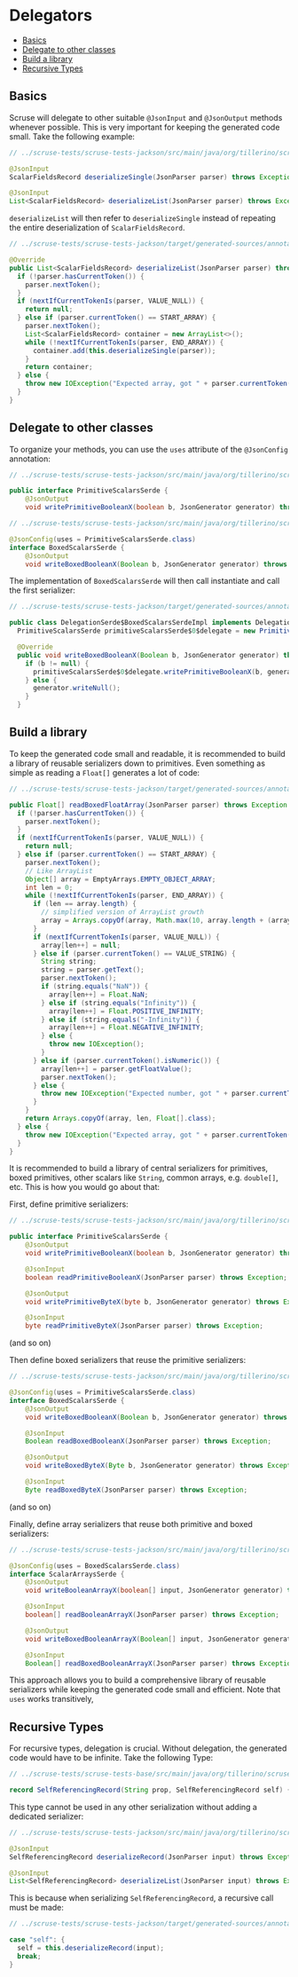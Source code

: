 # Delegators

<!-- toc -->

- [Basics](#basics)
- [Delegate to other classes](#delegate-to-other-classes)
- [Build a library](#build-a-library)
- [Recursive Types](#recursive-types)

<!-- tocstop -->

## Basics

Scruse will delegate to other suitable `@JsonInput` and `@JsonOutput` methods whenever possible.
This is very important for keeping the generated code small.
Take the following example:

```java
// ../scruse-tests/scruse-tests-jackson/src/main/java/org/tillerino/scruse/tests/base/features/DelegationSerde.java#L23-L27

@JsonInput
ScalarFieldsRecord deserializeSingle(JsonParser parser) throws Exception;

@JsonInput
List<ScalarFieldsRecord> deserializeList(JsonParser parser) throws Exception;
```

`deserializeList` will then refer to `deserializeSingle` instead of repeating the entire deserialization of `ScalarFieldsRecord`.
```java
// ../scruse-tests/scruse-tests-jackson/target/generated-sources/annotations/org/tillerino/scruse/tests/base/features/DelegationSerde$SimpleDelegationSerdeImpl.java#L326-L343

@Override
public List<ScalarFieldsRecord> deserializeList(JsonParser parser) throws Exception {
  if (!parser.hasCurrentToken()) {
    parser.nextToken();
  }
  if (nextIfCurrentTokenIs(parser, VALUE_NULL)) {
    return null;
  } else if (parser.currentToken() == START_ARRAY) {
    parser.nextToken();
    List<ScalarFieldsRecord> container = new ArrayList<>();
    while (!nextIfCurrentTokenIs(parser, END_ARRAY)) {
      container.add(this.deserializeSingle(parser));
    }
    return container;
  } else {
    throw new IOException("Expected array, got " + parser.currentToken() + " at " + parser.getCurrentLocation());
  }
}
```

## Delegate to other classes

To organize your methods, you can use the `uses` attribute of the `@JsonConfig` annotation:
```java
// ../scruse-tests/scruse-tests-jackson/src/main/java/org/tillerino/scruse/tests/base/PrimitiveScalarsSerde.java#L8-L10

public interface PrimitiveScalarsSerde {
    @JsonOutput
    void writePrimitiveBooleanX(boolean b, JsonGenerator generator) throws Exception;
```

```java
// ../scruse-tests/scruse-tests-jackson/src/main/java/org/tillerino/scruse/tests/base/features/DelegationSerde.java#L61-L64

@JsonConfig(uses = PrimitiveScalarsSerde.class)
interface BoxedScalarsSerde {
    @JsonOutput
    void writeBoxedBooleanX(Boolean b, JsonGenerator generator) throws Exception;
```

The implementation of `BoxedScalarsSerde` will then call instantiate and call the first serializer:

```java
// ../scruse-tests/scruse-tests-jackson/target/generated-sources/annotations/org/tillerino/scruse/tests/base/features/DelegationSerde$BoxedScalarsSerdeImpl.java#L23-L33

public class DelegationSerde$BoxedScalarsSerdeImpl implements DelegationSerde.BoxedScalarsSerde {
  PrimitiveScalarsSerde primitiveScalarsSerde$0$delegate = new PrimitiveScalarsSerdeImpl();

  @Override
  public void writeBoxedBooleanX(Boolean b, JsonGenerator generator) throws Exception {
    if (b != null) {
      primitiveScalarsSerde$0$delegate.writePrimitiveBooleanX(b, generator);
    } else {
      generator.writeNull();
    }
  }
```

## Build a library

To keep the generated code small and readable, it is recommended to build a library of reusable serializers down to primitives.
Even something as simple as reading a `Float[]` generates a lot of code:

```java
// ../scruse-tests/scruse-tests-jackson/target/generated-sources/annotations/org/tillerino/scruse/tests/base/ScalarArraysSerdeImpl.java#L717-L759

public Float[] readBoxedFloatArray(JsonParser parser) throws Exception {
  if (!parser.hasCurrentToken()) {
    parser.nextToken();
  }
  if (nextIfCurrentTokenIs(parser, VALUE_NULL)) {
    return null;
  } else if (parser.currentToken() == START_ARRAY) {
    parser.nextToken();
    // Like ArrayList
    Object[] array = EmptyArrays.EMPTY_OBJECT_ARRAY;
    int len = 0;
    while (!nextIfCurrentTokenIs(parser, END_ARRAY)) {
      if (len == array.length) {
        // simplified version of ArrayList growth
        array = Arrays.copyOf(array, Math.max(10, array.length + (array.length >> 1)));
      }
      if (nextIfCurrentTokenIs(parser, VALUE_NULL)) {
        array[len++] = null;
      } else if (parser.currentToken() == VALUE_STRING) {
        String string;
        string = parser.getText();
        parser.nextToken();
        if (string.equals("NaN")) {
          array[len++] = Float.NaN;
        } else if (string.equals("Infinity")) {
          array[len++] = Float.POSITIVE_INFINITY;
        } else if (string.equals("-Infinity")) {
          array[len++] = Float.NEGATIVE_INFINITY;
        } else {
          throw new IOException();
        }
      } else if (parser.currentToken().isNumeric()) {
        array[len++] = parser.getFloatValue();
        parser.nextToken();
      } else {
        throw new IOException("Expected number, got " + parser.currentToken() + " at " + parser.getCurrentLocation());
      }
    }
    return Arrays.copyOf(array, len, Float[].class);
  } else {
    throw new IOException("Expected array, got " + parser.currentToken() + " at " + parser.getCurrentLocation());
  }
}
```

It is recommended to build a library of central serializers for primitives, boxed primitives, other scalars like `String`,
common arrays, e.g. `double[]`, etc. This is how you would go about that:

First, define primitive serializers:
```java
// ../scruse-tests/scruse-tests-jackson/src/main/java/org/tillerino/scruse/tests/base/PrimitiveScalarsSerde.java#L8-L19

public interface PrimitiveScalarsSerde {
    @JsonOutput
    void writePrimitiveBooleanX(boolean b, JsonGenerator generator) throws Exception;

    @JsonInput
    boolean readPrimitiveBooleanX(JsonParser parser) throws Exception;

    @JsonOutput
    void writePrimitiveByteX(byte b, JsonGenerator generator) throws Exception;

    @JsonInput
    byte readPrimitiveByteX(JsonParser parser) throws Exception;
```
(and so on)

Then define boxed serializers that reuse the primitive serializers:
```java
// ../scruse-tests/scruse-tests-jackson/src/main/java/org/tillerino/scruse/tests/base/features/DelegationSerde.java#L61-L73

@JsonConfig(uses = PrimitiveScalarsSerde.class)
interface BoxedScalarsSerde {
    @JsonOutput
    void writeBoxedBooleanX(Boolean b, JsonGenerator generator) throws Exception;

    @JsonInput
    Boolean readBoxedBooleanX(JsonParser parser) throws Exception;

    @JsonOutput
    void writeBoxedByteX(Byte b, JsonGenerator generator) throws Exception;

    @JsonInput
    Byte readBoxedByteX(JsonParser parser) throws Exception;
```
(and so on)

Finally, define array serializers that reuse both primitive and boxed serializers:
```java
// ../scruse-tests/scruse-tests-jackson/src/main/java/org/tillerino/scruse/tests/base/features/DelegationSerde.java#L125-L137

@JsonConfig(uses = BoxedScalarsSerde.class)
interface ScalarArraysSerde {
    @JsonOutput
    void writeBooleanArrayX(boolean[] input, JsonGenerator generator) throws Exception;

    @JsonInput
    boolean[] readBooleanArrayX(JsonParser parser) throws Exception;

    @JsonOutput
    void writeBoxedBooleanArrayX(Boolean[] input, JsonGenerator generator) throws Exception;

    @JsonInput
    Boolean[] readBoxedBooleanArrayX(JsonParser parser) throws Exception;
```

This approach allows you to build a comprehensive library of reusable serializers while keeping the generated code small and efficient.
Note that `uses` works transitively, 

## Recursive Types

For recursive types, delegation is crucial. Without delegation, the generated code would have to be infinite.
Take the following Type:
```java
// ../scruse-tests/scruse-tests-base/src/main/java/org/tillerino/scruse/tests/model/features/DelegationModel.java#L12-L12

record SelfReferencingRecord(String prop, SelfReferencingRecord self) {}
```

This type cannot be used in any other serialization without adding a dedicated serializer:
```java
// ../scruse-tests/scruse-tests-jackson/src/main/java/org/tillerino/scruse/tests/base/features/DelegationSerde.java#L233-L237

@JsonInput
SelfReferencingRecord deserializeRecord(JsonParser input) throws Exception;

@JsonInput
List<SelfReferencingRecord> deserializeList(JsonParser input) throws Exception;
```

This is because when serializing `SelfReferencingRecord`, a recursive call must be made:

```java
// ../scruse-tests/scruse-tests-jackson/target/generated-sources/annotations/org/tillerino/scruse/tests/base/features/DelegationSerde$SelfReferencingSerdeImpl.java#L66-L69

case "self": {
  self = this.deserializeRecord(input);
  break;
}
```